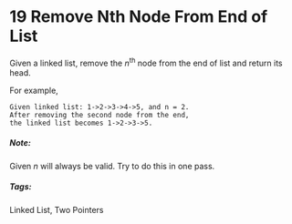# 19 Remove Nth Node From End of List

Given a linked list, remove the *n*<sup>th</sup> node from the end of list and return its head.

For example,

```
Given linked list: 1->2->3->4->5, and n = 2.
After removing the second node from the end, 
the linked list becomes 1->2->3->5.
```

##### Note:
Given *n* will always be valid.
Try to do this in one pass.

##### Tags:
Linked List, Two Pointers
